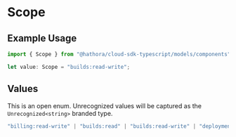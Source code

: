 # Scope

## Example Usage

```typescript
import { Scope } from "@hathora/cloud-sdk-typescript/models/components";

let value: Scope = "builds:read-write";
```

## Values

This is an open enum. Unrecognized values will be captured as the `Unrecognized<string>` branded type.

```typescript
"billing:read-write" | "builds:read" | "builds:read-write" | "deployments:read" | "deployments:read-write" | "applications:read" | "applications:read-write" | "processes:read" | "processes:read-write" | "fleets:read" | "fleets:read-write" | "orgs:read" | "orgs:read-write" | "tokens:read" | "tokens:read-write" | "tickets:read" | "tickets:read-write" | Unrecognized<string>
```